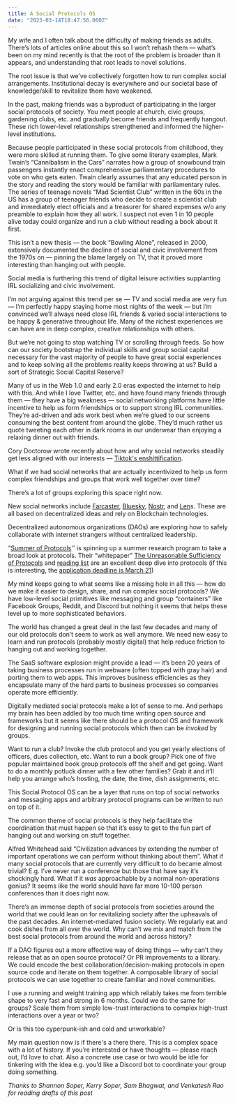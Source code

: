```yaml
---
title: A Social Protocols OS
date: "2023-03-14T18:47:56.000Z"
---
```


My wife and I often talk about the difficulty of making friends as adults. There’s lots of articles online about this so I won’t rehash them — what’s been on my mind recently is that the root of the problem is broader than it appears, and understanding that root leads to novel solutions.

The root issue is that we’ve collectively forgotten how to run complex social arrangements. Institutional decay is everywhere and our societal base of knowledge/skill to revitalize them have weakened.

In the past, making friends was a byproduct of participating in the larger social protocols of society. You meet people at church, civic groups, gardening clubs, etc. and gradually become friends and frequently hangout. These rich lower-level relationships strengthened and informed the higher-level institutions.

Because people participated in these social protocols from childhood, they were more skilled at running them. To give some literary examples, Mark Twain’s “Cannibalism in the Cars” narrates how a group of snowbound train passengers instantly enact comprehensive parliamentary procedures to vote on who gets eaten. Twain clearly assumes that any educated person in the story and reading the story would be familiar with parliamentary rules. The series of teenage novels “Mad Scientist Club” written in the 60s in the US has a group of teenager friends who decide to create a scientist club and immediately elect officials and a treasurer for shared expenses w/o any preamble to explain how they all work. I suspect not even 1 in 10 people alive today could organize and run a club without reading a book about it first.

This isn’t a new thesis — the book “Bowling Alone”, released in 2000, extensively documented the decline of social and civic involvement from the 1970s on — pinning the blame largely on TV, that it proved more interesting than hanging out with people.

Social media is furthering this trend of digital leisure activities supplanting IRL socializing and civic involvement.  

I’m not arguing against this trend per se — TV and social media are very fun — I’m perfectly happy staying home most nights of the week — but I’m convinced we’ll always need close IRL friends & varied social interactions to be happy & generative throughout life. Many of the richest experiences we can have are in deep complex, creative relationships with others.

But we’re not going to stop watching TV or scrolling through feeds. So how can our society bootstrap the individual skills and group social capital necessary for the vast majority of people to have great social experiences and to keep solving all the problems reality keeps throwing at us? Build a sort of Strategic Social Capital Reserve?

Many of us in the Web 1.0 and early 2.0 eras expected the internet to help with this. And while I love Twitter, etc. and have found many friends through them —  they have a big weakness — social networking platforms have little incentive to help us form friendships or to support strong IRL communities. They’re ad-driven and ads work best when we’re glued to our screens consuming the best content from around the globe. They’d much rather us quote tweeting each other in dark rooms in our underwear than enjoying a relaxing dinner out with friends.

Cory Doctorow wrote recently about how and why social networks steadily get less aligned with our interests — [Tiktok's enshittification](https://pluralistic.net/2023/01/21/potemkin-ai/#hey-guys).

What if we had social networks that are actually incentivized to help us form complex friendships and groups that work well together over time?

There’s a lot of groups exploring this space right now. 

New social networks include [Farcaster](https://www.farcaster.xyz/), [Bluesky](https://blueskyweb.xyz/), [Nostr](https://nostr.com/), and [Len](https://www.lens.xyz/)s. These are all based on decentralized ideas and rely on Blockchain technologies.

Decentralized autonomous organizations (DAOs) are exploring how to safely collaborate with internet strangers without centralized leadership.

“[Summer of Protocols](https://efdn.notion.site/Summer-of-Protocols-3d7983d922184c4eb72749e9cb60d076)'' is spinning up a summer research program to take a broad look at protocols. Their “whitepaper” [The Unreasonable Sufficiency of Protocols](https://venkatesh-rao.gitbook.io/summer-of-protocols/) and [reading list](https://efdn.notion.site/0314a1800b774258a8e6197487c479bc?v=15fb6b39a490413cbba3b7f78ad67c2b) are an excellent deep dive into protocols (if this is interesting, the [application deadline is March 21](https://efdn.notion.site/Application-5b71c238d6bd44cf9137946ef7767e53))

My mind keeps going to what seems like a missing hole in all this — how do we make it easier to design, share, and run complex social protocols? We have low-level social primitives like messaging and group “containers” like Facebook Groups, Reddit, and Discord but nothing it seems that helps these level up to more sophisticated behaviors.

The world has changed a great deal in the last few decades and many of our old protocols don’t seem to work as well anymore. We need new easy to learn and run protocols (probably mostly digital) that help reduce friction to hanging out and working together.

The SaaS software explosion might provide a lead — it’s been 20 years of taking business processes run in webware (often topped with gray hair) and porting them to web apps. This improves business efficiencies as they encapsulate many of the hard parts to business processes so companies operate more efficiently.

Digitally mediated social protocols make a lot of sense to me. And perhaps my brain has been addled by too much time writing open source and frameworks but it seems like there should be a protocol OS and framework for designing and running social protocols which then can be _invoked_ by groups.

Want to run a club? Invoke the club protocol and you get yearly elections of officers, dues collection, etc. Want to run a book group? Pick one of five popular maintained book group protocols off the shelf and get going. Want to do a monthly potluck dinner with a few other families? Grab it and it’ll help you arrange who’s hosting, the date, the time, dish assignments, etc.

This Social Protocol OS can be a layer that runs on top of social networks and messaging apps and arbitrary protocol programs can be written to run on top of it.

The common theme of social protocols is they help facilitate the coordination that must happen so that it’s easy to get to the fun part of hanging out and working on stuff together.

Alfred Whitehead said “Civilization advances by extending the number of important operations we can perform without thinking about them”. What if many social protocols that are currently very difficult to do became almost trivial? E.g. I’ve never run a conference but those that have say it’s shockingly hard. What if it _was_ approachable by a normal non-operations genius? It seems like the world should have far more 10-100 person conferences than it does right now.

There’s an immense depth of social protocols from societies around the world that we could lean on for revitalizing society after the upheavals of the past decades. An internet-mediated fusion society. We regularly eat and cook dishes from all over the world. Why can’t we mix and match from the best social protocols from around the world and across history?

If a DAO figures out a more effective way of doing things — why can’t they release that as an open source protocol? Or PR improvements to a library. We could encode the best collaboration/decision-making protocols in open source code and iterate on them together. A composable library of social protocols we can use together to create familiar and novel communities.

I use a running and weight training app which reliably takes me from terrible shape to very fast and strong in 6 months. Could we do the same for groups? Scale them from simple low-trust interactions to complex high-trust interactions over a year or two?

Or is this too cyperpunk-ish and cold and unworkable?

My main question now is if there's a there there. This is a complex space with a lot of history. If you’re interested or have thoughts — please reach out, I’d love to chat. Also a concrete use case or two would be idle for tinkering with the idea e.g. you’d like a Discord bot to coordinate your group doing something.

_Thanks to Shannon Soper, Kerry Soper, Sam Bhagwat, and Venkatesh Rao for reading drafts of this post_
